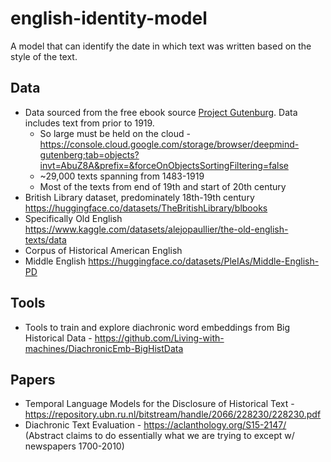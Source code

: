 # english-identity-model
A model that can identify the date in which text was written based on the style of the text.

## Data
- Data sourced from the free ebook source [Project Gutenburg](https://www.gutenberg.org/). Data includes text from prior to 1919. 
    - So large must be held on the cloud - https://console.cloud.google.com/storage/browser/deepmind-gutenberg;tab=objects?invt=AbuZ8A&prefix=&forceOnObjectsSortingFiltering=false
    - ~29,000 texts spanning from 1483-1919
    - Most of the texts from end of 19th and start of 20th century
- British Library dataset, predominately 18th-19th century https://huggingface.co/datasets/TheBritishLibrary/blbooks
- Specifically Old English https://www.kaggle.com/datasets/alejopaullier/the-old-english-texts/data
- Corpus of Historical American English
- Middle English https://huggingface.co/datasets/PleIAs/Middle-English-PD

## Tools
- Tools to train and explore diachronic word embeddings from Big Historical Data - https://github.com/Living-with-machines/DiachronicEmb-BigHistData

## Papers
- Temporal Language Models for the Disclosure of Historical Text - https://repository.ubn.ru.nl/bitstream/handle/2066/228230/228230.pdf 
- Diachronic Text Evaluation - https://aclanthology.org/S15-2147/ (Abstract claims to do essentially what we are trying to except w/ newspapers 1700-2010)
